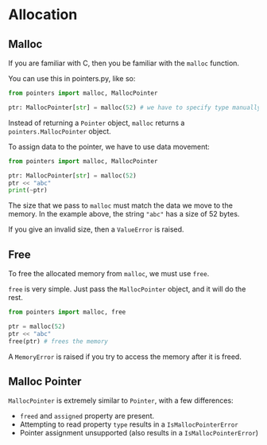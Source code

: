 # Allocation

## Malloc

If you are familiar with C, then you be familiar with the `malloc` function.

You can use this in pointers.py, like so:

```py
from pointers import malloc, MallocPointer

ptr: MallocPointer[str] = malloc(52) # we have to specify type manually
```

Instead of returning a `Pointer` object, `malloc` returns a `pointers.MallocPointer` object.

To assign data to the pointer, we have to use data movement:

```py
from pointers import malloc, MallocPointer

ptr: MallocPointer[str] = malloc(52)
ptr << "abc"
print(~ptr)
```

The size that we pass to `malloc` must match the data we move to the memory. In the example above, the string `"abc"` has a size of 52 bytes.

If you give an invalid size, then a `ValueError` is raised.

## Free

To free the allocated memory from `malloc`, we must use `free`.

`free` is very simple. Just pass the `MallocPointer` object, and it will do the rest.

```py
from pointers import malloc, free

ptr = malloc(52)
ptr << "abc"
free(ptr) # frees the memory
```

A `MemoryError` is raised if you try to access the memory after it is freed.

## Malloc Pointer

`MallocPointer` is extremely similar to `Pointer`, with a few differences:

- `freed` and `assigned` property are present.
- Attempting to read property `type` results in a `IsMallocPointerError`
- Pointer assignment unsupported (also results in a `IsMallocPointerError`)
